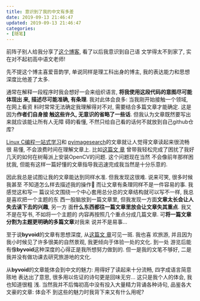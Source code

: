 ```yaml
---
title: 意识到了我的中文有多差
date: 2019-09-13 21:46:47
updated: 2019-09-13 21:46:47
categories:
- [随笔]
---
```


前阵子别人给我分享了[这个博客](https://www.byvoid.com/), 看了以后我意识到自己语
文学得太不到家了, 实在对不起初高中语文老师!

<!-- More -->

先不提这个博主喜爱音韵学, 单说同样是理工科出身的博主, 我的表达能力和思想深度比他差了太多.

通常在解释一段程序时我会想好一会来组织语言, **将我使用这段代码的意图尽可能体现出
来, 描述尽可能准确, 有条理**. 我对此体会良多: 当我刚开始接触一个领域, 在网上看资
料时常常无法确定我理解得对不对, 需要结合多篇文章才能确定. 这是因为**作者们自身接
触这些许久, 无意识的省略了一些话**. 但我认为文章既然要写出来就应该能让所有人无障
碍的看懂, 不然只给自己看的话何不就放到自己github仓库?

[Linux C编程一站式学习](https://akaedu.github.io/book/index.html)和
[pyimagesearch](https://www.pyimagesearch.com)的文章就让人觉得文章读起来很流畅很
易懂, 不会浪费时间在理解文章上. 比如[这篇文
章](https://www.pyimagesearch.com/2016/04/18/install-guide-raspberry-pi-3-raspbian-jessie-opencv-3/)
曾带我轻松完成了困扰了我好几天的如何在树莓派上安装OpenCV的问题. 这个问题现在当然
不会像前年那样困扰我, 但能有这样一篇好懂的文章指导我迅速完成我当然是十分乐意的.

因此我总是试图让我的文章能达到同样水准. 但我发现这很难. 说来可笑, 很多时候我甚至
不知道怎么样去描述我的操作🤦‍ 而让文章有条理同样不是一件容易的事. 我感觉这和写一
篇议论文围绕一个中心套用总分总的文章结构就可以写不一样, 我总是喜欢把一个主题的东
西一股脑放到一篇文章里, 但我发现一方面**文章太长会让人失去读下去的兴趣**, 另一方
面**什么东西都往一篇文章里放会让文章失其重点**. 我又不是在写书, 不如将一个主题的
内容再按照几个重点分成几篇文章. 可**将一篇文章分割为主题更明确的多篇文章**对我来
说并不是易事...

至于说**byvoid**的文章有思想深度, 从[这篇文
章](https://www.byvoid.com/zht/blog/why-the-usa-is-so-boring-1)可见一斑. 我也喜
欢旅游, 并且因为我小时候见了许多很美的自然景观, 我更倾向于体验一处的文化. 到一处
游览后能有像**byvoid**这种深度的心得正是我所想努力做到的. 但一是我的文笔不够好,
二是我并没有做功课去研究旅游地的文化.

从**byvoid**的文章能体会到中文的魅力: 用得好了读起来十分流畅, 四字成语言简意赅地
表达出了意思, 很多用以佐证的诗句更是回味无穷... 这只是我个人的体会, 我也知道很粗
浅. 当然我并不后悔初高中没有投入大量精力背诵各种诗句, 品鉴各大文豪的文章: 体会不
到这些的魅力时我背下来又有什么用呢?